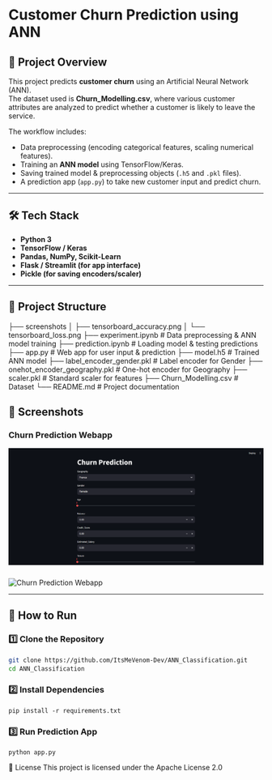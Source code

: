 # Customer Churn Prediction using ANN

## 📌 Project Overview  
This project predicts **customer churn** using an Artificial Neural Network (ANN).  
The dataset used is **Churn_Modelling.csv**, where various customer attributes are analyzed to predict whether a customer is likely to leave the service.  

The workflow includes:  
- Data preprocessing (encoding categorical features, scaling numerical features).  
- Training an **ANN model** using TensorFlow/Keras.  
- Saving trained model & preprocessing objects (`.h5` and `.pkl` files).  
- A prediction app (`app.py`) to take new customer input and predict churn.  

---

## 🛠️ Tech Stack  
- **Python 3**  
- **TensorFlow / Keras**  
- **Pandas, NumPy, Scikit-Learn**  
- **Flask / Streamlit (for app interface)**  
- **Pickle (for saving encoders/scaler)**  

---

## 📂 Project Structure  
├── screenshots
│   ├── tensorboard_accuracy.png
│   └── tensorboard_loss.png
├── experiment.ipynb # Data preprocessing & ANN model training
├── prediction.ipynb # Loading model & testing predictions
├── app.py # Web app for user input & prediction
├── model.h5 # Trained ANN model
├── label_encoder_gender.pkl # Label encoder for Gender
├── onehot_encoder_geography.pkl # One-hot encoder for Geography
├── scaler.pkl # Standard scaler for features
├── Churn_Modelling.csv # Dataset
└── README.md # Project documentation



## 📸 Screenshots  

### Churn Prediction Webapp  
![Churn Prediction Webapp](screenshots/appImage1.png)  

### 
![Churn Prediction Webapp](screenshots/tensorboard_loss.png)  


---

## 🚀 How to Run  

### 1️⃣ Clone the Repository  
```bash
git clone https://github.com/ItsMeVenom-Dev/ANN_Classification.git
cd ANN_Classification
```

### 2️⃣ Install Dependencies
```
pip install -r requirements.txt
```

### 3️⃣ Run Prediction App
```
python app.py
```



📝 License
This project is licensed under the Apache License 2.0
